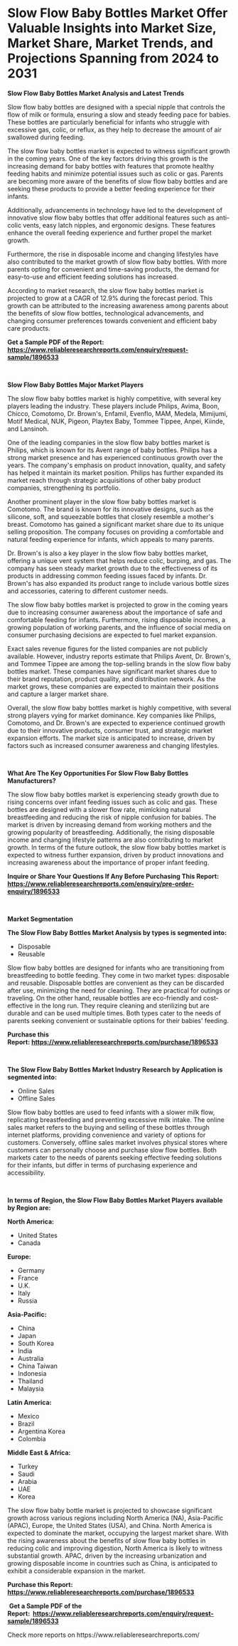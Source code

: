 <p><h1>Slow Flow Baby Bottles Market Offer Valuable Insights into Market Size, Market Share, Market Trends, and Projections Spanning from 2024 to 2031</h1></p><p><strong>Slow Flow Baby Bottles Market Analysis and Latest Trends</strong></p>
<p><p>Slow flow baby bottles are designed with a special nipple that controls the flow of milk or formula, ensuring a slow and steady feeding pace for babies. These bottles are particularly beneficial for infants who struggle with excessive gas, colic, or reflux, as they help to decrease the amount of air swallowed during feeding.</p><p>The slow flow baby bottles market is expected to witness significant growth in the coming years. One of the key factors driving this growth is the increasing demand for baby bottles with features that promote healthy feeding habits and minimize potential issues such as colic or gas. Parents are becoming more aware of the benefits of slow flow baby bottles and are seeking these products to provide a better feeding experience for their infants.</p><p>Additionally, advancements in technology have led to the development of innovative slow flow baby bottles that offer additional features such as anti-colic vents, easy latch nipples, and ergonomic designs. These features enhance the overall feeding experience and further propel the market growth.</p><p>Furthermore, the rise in disposable income and changing lifestyles have also contributed to the market growth of slow flow baby bottles. With more parents opting for convenient and time-saving products, the demand for easy-to-use and efficient feeding solutions has increased.</p><p>According to market research, the slow flow baby bottles market is projected to grow at a CAGR of 12.9% during the forecast period. This growth can be attributed to the increasing awareness among parents about the benefits of slow flow bottles, technological advancements, and changing consumer preferences towards convenient and efficient baby care products.</p></p>
<p><strong>Get a Sample PDF of the Report:&nbsp; <a href="https://www.reliableresearchreports.com/enquiry/request-sample/1896533">https://www.reliableresearchreports.com/enquiry/request-sample/1896533</a></strong></p>
<p>&nbsp;</p>
<p><strong>Slow Flow Baby Bottles Major Market Players</strong></p>
<p><p>The slow flow baby bottles market is highly competitive, with several key players leading the industry. These players include Philips, Avima, Boon, Chicco, Comotomo, Dr. Brown's, Enfamil, Evenflo, MAM, Medela, Mimijumi, Motif Medical, NUK, Pigeon, Playtex Baby, Tommee Tippee, Anpei, Kiinde, and Lansinoh.</p><p>One of the leading companies in the slow flow baby bottles market is Philips, which is known for its Avent range of baby bottles. Philips has a strong market presence and has experienced continuous growth over the years. The company's emphasis on product innovation, quality, and safety has helped it maintain its market position. Philips has further expanded its market reach through strategic acquisitions of other baby product companies, strengthening its portfolio.</p><p>Another prominent player in the slow flow baby bottles market is Comotomo. The brand is known for its innovative designs, such as the silicone, soft, and squeezable bottles that closely resemble a mother's breast. Comotomo has gained a significant market share due to its unique selling proposition. The company focuses on providing a comfortable and natural feeding experience for infants, which appeals to many parents.</p><p>Dr. Brown's is also a key player in the slow flow baby bottles market, offering a unique vent system that helps reduce colic, burping, and gas. The company has seen steady market growth due to the effectiveness of its products in addressing common feeding issues faced by infants. Dr. Brown's has also expanded its product range to include various bottle sizes and accessories, catering to different customer needs.</p><p>The slow flow baby bottles market is projected to grow in the coming years due to increasing consumer awareness about the importance of safe and comfortable feeding for infants. Furthermore, rising disposable incomes, a growing population of working parents, and the influence of social media on consumer purchasing decisions are expected to fuel market expansion.</p><p>Exact sales revenue figures for the listed companies are not publicly available. However, industry reports estimate that Philips Avent, Dr. Brown's, and Tommee Tippee are among the top-selling brands in the slow flow baby bottles market. These companies have significant market shares due to their brand reputation, product quality, and distribution network. As the market grows, these companies are expected to maintain their positions and capture a larger market share.</p><p>Overall, the slow flow baby bottles market is highly competitive, with several strong players vying for market dominance. Key companies like Philips, Comotomo, and Dr. Brown's are expected to experience continued growth due to their innovative products, consumer trust, and strategic market expansion efforts. The market size is anticipated to increase, driven by factors such as increased consumer awareness and changing lifestyles.</p></p>
<p>&nbsp;</p>
<p><strong>What Are The Key Opportunities For Slow Flow Baby Bottles Manufacturers?</strong></p>
<p><p>The slow flow baby bottles market is experiencing steady growth due to rising concerns over infant feeding issues such as colic and gas. These bottles are designed with a slower flow rate, mimicking natural breastfeeding and reducing the risk of nipple confusion for babies. The market is driven by increasing demand from working mothers and the growing popularity of breastfeeding. Additionally, the rising disposable income and changing lifestyle patterns are also contributing to market growth. In terms of the future outlook, the slow flow baby bottles market is expected to witness further expansion, driven by product innovations and increasing awareness about the importance of proper infant feeding.</p></p>
<p><strong>Inquire or Share Your Questions If Any Before Purchasing This Report: <a href="https://www.reliableresearchreports.com/enquiry/pre-order-enquiry/1896533">https://www.reliableresearchreports.com/enquiry/pre-order-enquiry/1896533</a></strong></p>
<p>&nbsp;</p>
<p><strong>Market Segmentation</strong></p>
<p><strong>The Slow Flow Baby Bottles Market Analysis by types is segmented into:</strong></p>
<p><ul><li>Disposable</li><li>Reusable</li></ul></p>
<p><p>Slow flow baby bottles are designed for infants who are transitioning from breastfeeding to bottle feeding. They come in two market types: disposable and reusable. Disposable bottles are convenient as they can be discarded after use, minimizing the need for cleaning. They are practical for outings or traveling. On the other hand, reusable bottles are eco-friendly and cost-effective in the long run. They require cleaning and sterilizing but are durable and can be used multiple times. Both types cater to the needs of parents seeking convenient or sustainable options for their babies' feeding.</p></p>
<p><strong>Purchase this Report:&nbsp;<a href="https://www.reliableresearchreports.com/purchase/1896533">https://www.reliableresearchreports.com/purchase/1896533</a></strong></p>
<p>&nbsp;</p>
<p><strong>The Slow Flow Baby Bottles Market Industry Research by Application is segmented into:</strong></p>
<p><ul><li>Online Sales</li><li>Offline Sales</li></ul></p>
<p><p>Slow flow baby bottles are used to feed infants with a slower milk flow, replicating breastfeeding and preventing excessive milk intake. The online sales market refers to the buying and selling of these bottles through internet platforms, providing convenience and variety of options for customers. Conversely, offline sales market involves physical stores where customers can personally choose and purchase slow flow bottles. Both markets cater to the needs of parents seeking effective feeding solutions for their infants, but differ in terms of purchasing experience and accessibility.</p></p>
<p>&nbsp;</p>
<p><strong>In terms of Region, the Slow Flow Baby Bottles Market Players available by Region are:</strong></p>
<p>
    <p> <strong> North America: </strong>
        <ul>
            <li>United States</li>
            <li>Canada</li>
        </ul>
        </p> 
    <p> <strong> Europe: </strong>
        <ul>
            <li>Germany</li>
            <li>France</li>
            <li>U.K.</li>
            <li>Italy</li>
            <li>Russia</li>
        </ul>
        </p> 
    <p> <strong> Asia-Pacific: </strong>
        <ul>
            <li>China</li>
            <li>Japan</li>
            <li>South Korea</li>
            <li>India</li>
            <li>Australia</li>
            <li>China Taiwan</li>
            <li>Indonesia</li>
            <li>Thailand</li>
            <li>Malaysia</li>
        </ul>
        </p> 
    <p> <strong> Latin America: </strong>
        <ul>
            <li>Mexico</li>
            <li>Brazil</li>
            <li>Argentina Korea</li>
            <li>Colombia</li>
        </ul>
        </p> 
    <p> <strong> Middle East & Africa: </strong>
        <ul>
            <li>Turkey</li>
            <li>Saudi</li>
            <li>Arabia</li>
            <li>UAE</li>
            <li>Korea</li>
        </ul>
    </p>
    </p>
<p><p>The slow flow baby bottle market is projected to showcase significant growth across various regions including North America (NA), Asia-Pacific (APAC), Europe, the United States (USA), and China. North America is expected to dominate the market, occupying the largest market share. With the rising awareness about the benefits of slow flow baby bottles in reducing colic and improving digestion, North America is likely to witness substantial growth. APAC, driven by the increasing urbanization and growing disposable income in countries such as China, is anticipated to exhibit a considerable expansion in the market.</p></p>
<p><strong>Purchase this Report: <a href="https://www.reliableresearchreports.com/purchase/1896533">https://www.reliableresearchreports.com/purchase/1896533</a></strong></p>
<p>&nbsp;<strong>Get a Sample PDF of the Report:&nbsp;&nbsp;<a href="https://www.reliableresearchreports.com/enquiry/request-sample/1896533">https://www.reliableresearchreports.com/enquiry/request-sample/1896533</a></strong></p>
<p><strong></strong></p>
<p>Check more reports on https://www.reliableresearchreports.com/</p>